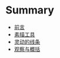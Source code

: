 # Summary

* [前言](README.md)
* [素描工具](docs/素描工具.md)
* [灵动的线条](docs/灵动的线条.md)
* [观察与概括](docs/观察与概括.md)

